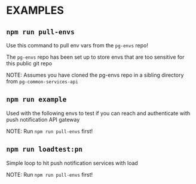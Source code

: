 # EXAMPLES

## `npm run pull-envs`

Use this command to pull env vars from the `pg-envs` repo!

The `pg-envs` repo has been set up to store envs that are too sensitive for this public git repo

NOTE: Assumes you have cloned the pg-envs repo in a sibling directory from `pg-common-services-api`

## `npm run example`

Used with the following envs to test if you can reach and authenticate with push notification API gateway

NOTE: Run `npm run pull-envs` first!

## `npm run loadtest:pn`

Simple loop to hit push notification services with load

NOTE: Run `npm run pull-envs` first!